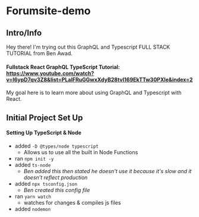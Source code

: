 # Forumsite-demo

## Intro/Info

Hey there! I'm trying out this GraphQL and Typescript FULL STACK TUTORIAL from Ben Awad.

#### Fullstack React GraphQL TypeScript Tutorial: https://www.youtube.com/watch?v=I6ypD7qv3Z8&list=PLalFRuGGwxXdyB28tvl169EkTTw30PXIe&index=2

My goal here is to learn more about using GraphQL and Typescript with React.

## Initial Project Set Up

#### Setting Up TypeScript & Node

- added `-D @types/node typescript`
  - Allows us to use all the built in Node Functions
- ran `npm init -y`
- added `ts-node`
  - _Ben added this then stated he doesn't use it because it's slow and it doesn't reflect production_
- added `npx tsconfig.json`
  - _Ben created this config file_
- ran `yarn watch`
  - watches for changes & compiles js files
- added `nodemon`
